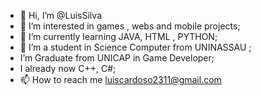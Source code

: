 - 👋 Hi, I’m @LuisSilva
- 👀 I’m interested in games , webs and mobile projects;
- 🌱 I’m currently learning JAVA, HTML , PYTHON;
- 💞️ I’m a student in Science Computer from UNINASSAU ;
- I’m Graduate from UNICAP in Game Developer;
- I already now C++, C#;
- 📫 How to reach me luiscardoso2311@gmail.com
  
<!---
Ziih/Ziih is a ✨ special ✨ repository because its `README.md` (this file) appears on your GitHub profile.
You can click the Preview link to take a look at your changes.
--->

